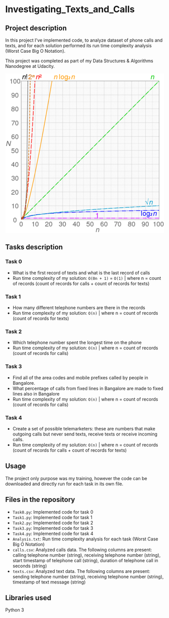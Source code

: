 # Investigating_Texts_and_Calls

## Project description
In this project I've implemented code,
to analyze dataset of phone calls and texts,
and for each solution performed its run time complexity analysis (Worst Case Big O Notation).

This project was completed as part of my Data Structures & Algorithms Nanodegree at Udacity.

![comparison of computational complexity](comparison_computational_complexity.png)

## Tasks description
### Task 0
- What is the first record of texts and what is the last record of calls
- Run time complexity of my solution: `O(0n + 1)` = `O(1)` | where n = count of records (count of records for calls + count of records for texts)

### Task 1
- How many different telephone numbers are there in the records
- Run time complexity of my solution: `O(n)` | where n = count of records (count of records for texts)

### Task 2
- Which telephone number spent the longest time on the phone
- Run time complexity of my solution: `O(n)` | where n = count of records (count of records for calls)

### Task 3
- Find all of the area codes and mobile prefixes called by people in Bangalore. 
- What percentage of calls from fixed lines in Bangalore are made to fixed lines also in Bangalore
- Run time complexity of my solution: `O(n)` | where n = count of records (count of records for calls)

### Task 4
- Create a set of possible telemarketers: these are numbers that make outgoing calls but never send texts, receive texts or receive incoming calls.
- Run time complexity of my solution: `O(n)` | where n = count of records (count of records for calls + count of records for texts)

## Usage
The project only purpose was my training,
however the code can be downloaded and directly run for each task in its own file.

## Files in the repository
- `Task0.py`: Implemented code for task 0
- `Task1.py`: Implemented code for task 1
- `Task2.py`: Implemented code for task 2
- `Task3.py`: Implemented code for task 3
- `Task4.py`: Implemented code for task 4
- `Analysis.txt`: Run time complexity analysis for each task (Worst Case Big O Notation)
- `calls.csv`: Analyzed calls data. The following columns are present: calling telephone number (string), receiving telephone number (string), start timestamp of telephone call (string), duration of telephone call in seconds (string)
- `texts.csv`: Analyzed text data. The following columns are present: sending telephone number (string), receiving telephone number (string), timestamp of text message (string)

## Libraries used
Python 3
